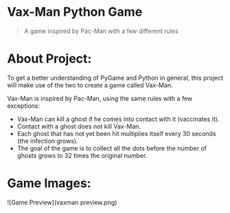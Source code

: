# Vax-Man Python Game

> A game inspired by Pac-Man with a few different rules

# About Project:

To get a better understanding of PyGame and Python in general, this project will make use of the two to create a game called Vax-Man.

Vax-Man is inspired by Pac-Man, using the same rules with a few exceptions:

* Vax-Man can kill a ghost if he comes into contact with it (vaccinates it).
* Contact with a ghost does not kill Vax-Man.
* Each ghost that has not yet been hit multiplies itself every 30 seconds (the infection grows).
* The goal of the game is to collect all the dots before the number of ghosts grows to 32 times the original number.

# Game Images:

![Game Preview](vaxman preview.png)
